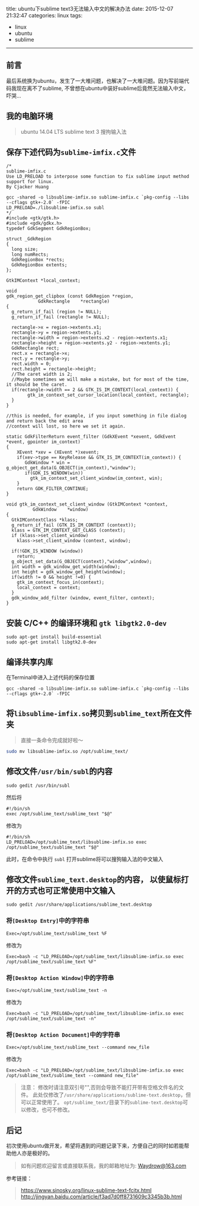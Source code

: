 title: ubuntu下sublime text3无法输入中文的解决办法
date: 2015-12-07 21:32:47
categories: linux
tags:
- linux
- ubuntu
- sublime
---

## 前言
最后系统换为ubuntu，发生了一大堆问题，也解决了一大堆问题。因为写前端代码我现在离不了sublime, 不曾想在ubuntu中装好sublime后竟然无法输入中文，吓哭…
<!-- more -->
## 我的电脑环境
> ubuntu 14.04 LTS
> sublime text 3
> 搜拘输入法

## 保存下述代码为`sublime-imfix.c`文件
```
/*
sublime-imfix.c
Use LD_PRELOAD to interpose some function to fix sublime input method support for linux.
By Cjacker Huang

gcc -shared -o libsublime-imfix.so sublime-imfix.c `pkg-config --libs --cflags gtk+-2.0` -fPIC
LD_PRELOAD=./libsublime-imfix.so subl
*/
#include <gtk/gtk.h>
#include <gdk/gdkx.h>
typedef GdkSegment GdkRegionBox;

struct _GdkRegion
{
  long size;
  long numRects;
  GdkRegionBox *rects;
  GdkRegionBox extents;
};

GtkIMContext *local_context;

void
gdk_region_get_clipbox (const GdkRegion *region,
            GdkRectangle    *rectangle)
{
  g_return_if_fail (region != NULL);
  g_return_if_fail (rectangle != NULL);

  rectangle->x = region->extents.x1;
  rectangle->y = region->extents.y1;
  rectangle->width = region->extents.x2 - region->extents.x1;
  rectangle->height = region->extents.y2 - region->extents.y1;
  GdkRectangle rect;
  rect.x = rectangle->x;
  rect.y = rectangle->y;
  rect.width = 0;
  rect.height = rectangle->height;
  //The caret width is 2;
  //Maybe sometimes we will make a mistake, but for most of the time, it should be the caret.
  if(rectangle->width == 2 && GTK_IS_IM_CONTEXT(local_context)) {
        gtk_im_context_set_cursor_location(local_context, rectangle);
  }
}

//this is needed, for example, if you input something in file dialog and return back the edit area
//context will lost, so here we set it again.

static GdkFilterReturn event_filter (GdkXEvent *xevent, GdkEvent *event, gpointer im_context)
{
    XEvent *xev = (XEvent *)xevent;
    if(xev->type == KeyRelease && GTK_IS_IM_CONTEXT(im_context)) {
       GdkWindow * win = g_object_get_data(G_OBJECT(im_context),"window");
       if(GDK_IS_WINDOW(win))
         gtk_im_context_set_client_window(im_context, win);
    }
    return GDK_FILTER_CONTINUE;
}

void gtk_im_context_set_client_window (GtkIMContext *context,
          GdkWindow    *window)
{
  GtkIMContextClass *klass;
  g_return_if_fail (GTK_IS_IM_CONTEXT (context));
  klass = GTK_IM_CONTEXT_GET_CLASS (context);
  if (klass->set_client_window)
    klass->set_client_window (context, window);

  if(!GDK_IS_WINDOW (window))
    return;
  g_object_set_data(G_OBJECT(context),"window",window);
  int width = gdk_window_get_width(window);
  int height = gdk_window_get_height(window);
  if(width != 0 && height !=0) {
    gtk_im_context_focus_in(context);
    local_context = context;
  }
  gdk_window_add_filter (window, event_filter, context);
}
```

## 安装 C/C++ 的编译环境和 `gtk libgtk2.0-dev`
```shell
sudo apt-get install build-essential
sudo apt-get install libgtk2.0-dev
```

## 编译共享内库
在Terminal中进入上述代码的保存位置
```shelll
gcc -shared -o libsublime-imfix.so sublime-imfix.c `pkg-config --libs --cflags gtk+-2.0` -fPIC
```

## 将`libsublime-imfix.so`拷贝到`sublime_text`所在文件夹
> 直接一条命令完成就好啦～

```bash
sudo mv libsublime-imfix.so /opt/sublime_text/
```

## 修改文件`/usr/bin/subl`的内容
```
sudo gedit /usr/bin/subl
```
然后将

```
#!/bin/sh
exec /opt/sublime_text/sublime_text "$@"
```
修改为

```
#!/bin/sh
LD_PRELOAD=/opt/sublime_text/libsublime-imfix.so exec /opt/sublime_text/sublime_text "$@"
```
此时，在命令中执行 `subl` 打开sublime将可以搜狗输入法的中文输入

## 修改文件`sublime_text.desktop`的内容， 以使鼠标打开的方式也可正常使用中文输入
```
sudo gedit /usr/share/applications/sublime_text.desktop
```
### 将`[Desktop Entry]`中的字符串

```
Exec=/opt/sublime_text/sublime_text %F
```
修改为

```
Exec=bash -c "LD_PRELOAD=/opt/sublime_text/libsublime-imfix.so exec /opt/sublime_text/sublime_text %F"
```
### 将`[Desktop Action Window]`中的字符串

```
Exec=/opt/sublime_text/sublime_text -n
```
修改为

```
Exec=bash -c "LD_PRELOAD=/opt/sublime_text/libsublime-imfix.so exec /opt/sublime_text/sublime_text -n"
```
### 将`[Desktop Action Document]`中的字符串
```
Exec=/opt/sublime_text/sublime_text --command new_file
```
修改为  

```
Exec=bash -c "LD_PRELOAD=/opt/sublime_text/libsublime-imfix.so exec /opt/sublime_text/sublime_text --command new_file"
```
>注意：
修改时请注意双引号"",否则会导致不能打开带有空格文件名的文件。
此处仅修改了`/usr/share/applications/sublime-text.desktop`，但可以正常使用了。
>`opt/sublime_text/`目录下的`sublime-text.desktop`可以修改，也可不修改。

## 后记
初次使用ubuntu做开发，希望将遇到的问题记录下来，方便自己的同时如若能帮助他人亦是极好的。
>如有问题欢迎留言或直接联系我，我的邮箱地址为: <Waydrow@163.com>

参考链接：
><https://www.sinosky.org/linux-sublime-text-fcitx.html>
><http://jingyan.baidu.com/article/f3ad7d0ff8731609c3345b3b.html>